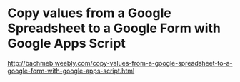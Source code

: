 # Copy values from a Google Spreadsheet to a Google Form with Google Apps Script

http://bachmeb.weebly.com/copy-values-from-a-google-spreadsheet-to-a-google-form-with-google-apps-script.html
